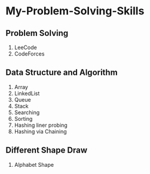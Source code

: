 # My-Problem-Solving-Skills


##  Problem Solving
1. LeeCode
2. CodeForces

##  Data Structure and Algorithm
1. Array
2. LinkedList
3. Queue
4. Stack
5. Searching
6. Sorting
7. Hashing liner probing
8. Hashing via Chaining

##  Different Shape Draw
1. Alphabet Shape

